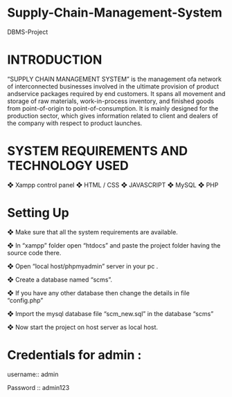 # Supply-Chain-Management-System
DBMS-Project


# INTRODUCTION

   “SUPPLY CHAIN MANAGEMENT SYSTEM” is the management ofa network of interconnected businesses involved in the ultimate provision of product andservice packages required by end customers. It spans all movement and storage of raw materials, work-in-process inventory, and finished goods from point-of-origin to point-of-consumption. It is mainly designed for the production sector, which gives information related to client and dealers of the company with respect to product launches.

   
# SYSTEM REQUIREMENTS AND TECHNOLOGY USED

❖ Xampp control panel
❖ HTML / CSS
❖ JAVASCRIPT
❖ MySQL
❖ PHP

# Setting Up

❖ Make sure that all the system requirements are available.

❖ In “xampp” folder open “htdocs” and paste the project folder having the source
code there.

❖ Open “local host/phpmyadmin” server in your pc .

❖ Create a database named “scms”.

❖ If you have any other database then change the details in file “config.php”

❖ Import the mysql database file “scm_new.sql” in the database “scms”

❖ Now start the project on host server as local host.


# Credentials for admin : 
username:: admin

Password :: admin123
